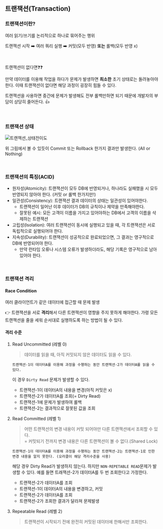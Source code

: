 ## 트랜잭션(Transaction)

### 트랜잭션이란?

여러 읽기/쓰기를 논리적으로 하나로 묶어주는 행위

트랜잭션 시작 ➡️ 여러 쿼리 실행 ➡️ 커밋(모두 반영) <strong>또는</strong> 롤백(모두 반영 x)

<br/>

트랜잭션이 없다면❓❓

만약 데이터를 이용해 작업을 하다가 문제가 발생하면 <strong>최소한</strong> 초기 상태로는 돌려놓아야 한다. 이때 트랜잭션이 없다면 해당 과정이 굉장히 힘들 수 있다.

트랜잭션을 사용하면 중간에 문제가 발생해도 전부 롤백만하면 되기 때문에 개발자의 부담이 상당히 줄어든다. 👍

<br/>

### 트랜잭션 상태

![트랜잭션_상태전이도](https://user-images.githubusercontent.com/78298663/196676879-cb604c6c-53ea-4d26-82f4-cc772c3e90f0.png)

위 그림에서 볼 수 있듯이 Commit 또는 Rollback 한가지 결과만 발생한다. (All or Nothing)

<br/>

### 트랜잭션의 특징(ACID)

- 원자성(Atomicity): 트랜잭션이 모두 DB에 반영되거나, 하나라도 실패했을 시 모두 반영되지 않아야 한다. (커밋 or 롤백 한가지만!)
- 일관성(Consistency): 트랜잭션 결과 데이터의 상태는 일관성이 있어야한다. 
    * 트랜잭션이 일어난 이후 데이터가 DB의 규칙이나 제약을 만족해야한다.
    * 잘못된 예시: 모든 고객이 이름을 가지고 있어야하는 DB에서 고객의 이름을 삭제하는 트랜잭션
- 고립성(Isolation): 여러 트랜잭션이 동시에 실행되고 있을 때, 각 트랜잭션은 서로 독립적으로 실행되어야 한다.
- 지속성(Durability): 트랜잭션이 성공적으로 완료되었으면, 그 결과는 영구적으로 DB에 반영되어야 한다.
    * 만약 런타임 오류나 시스템 오류가 발생하더라도, 해당 기록은 영구적으로 남아있어야 한다.

<br/>

### 트랜잭션 격리

#### Race Condition

여러 클라이언트가 같은 데이터에 접근할 때 문제 발생

👉 트랜잭션을 서로 <strong>격리</strong>해서 다른 트랜잭션이 영향을 주지 못하게 해야한다. 가령 모든 트랜잭션을 줄을 세워 순서대로 실행하도록 하는 방법이 될 수 있다.

#### 격리 수준

1. Read Uncommitted (레벨 0)
    > 데이터를 읽을 때, 아직 커밋되지 않은 데이터도 읽을 수 있다.
    
    ```
    트랜잭션-1이 데이터A를 이용해 과정을 수행하는 동안 트랜잭션-2가 데이터A를 읽을 수 있다.
    ```

    이 경우 `Dirty Read` 문제가 발생할 수 있다. 

    * 트랜잭션-1이 데이터A의 내용을 변경(아직 커밋은 x)
    * 트랜잭션-2가 데이터A를 조회(= Dirty Read)
    * 트랜잭션-1에 문제가 발생하여 롤백
    * 트랜잭션-2는 결과적으로 잘못된 값을 조회

2. Read Committed (레벨 1)
    > 어떤 트랜잭션의 변경 내용이 커밋 되어야만 다른 트랜잭션에서 조회할 수 있다. <br/>
    = 커밋되기 전까지 변경 내용은 다른 트랜잭션이 볼 수 없다.(Shared Lock)

    ```
    트랜잭션-1이 데이터A를 이용해 과정을 수행하는 동안 트랜잭션-2는 트랜잭션-1로 인한 변경 내용을 알지 못한다. (오라클이 해당 격리수준을 사용)
    ```

    해당 경우 Dirty Read가 발생하지 않는다. 하지만 `NON-REPETABLE READ`문제가 발생할 수 있다. 예를 들면 트래잭션-2가 데이터A를 두 번 조회한다고 가정한다.

    * 트랜잭션-2가 데이터A를 조회
    * 트랜잭션-1이 데이터A의 내용을 변경하고, 커밋
    * 트랜잭션-2가 데이터A를 조회
    * 트랜잭션-2가 조회한 결과가 달라져 문제발생

3. Repeatable Read (레벨 2)
    > 트랜잭션이 시작되기 전에 완전히 커밋된 데이터에 한해서만 조회한다.

    ```

    ```